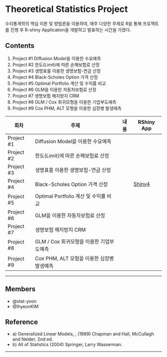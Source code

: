 # Theoretical Statistics Project 

수리통계학의 핵심 이론 및 방법론을 이용하여, 매주 다양한 주제로 R을 통해 프로젝트를 진행 후 R-shiny Application을 개발하고 발표하는 시간을 가졌다. 



## Contents




1. Project #1 Diffusion Model을 이용한 수요예측
2. Project #2 한도(Limit)에 따른 손해보험료 산정
3. Project #3 생명표를 이용한 생명보험-연금 산정
4. Project #4 Black-Scholes Option 가격 산정
5. Project #5 Optimal Portfolio 계산 및 수익률 비교 
6. Project #6 GLM을 이용한 자동차보험료 산정
7. Project #7 생명보험 해지방지 CRM
8. Project #8 GLM / Cox 회귀모형을 이용한 기업부도예측 
9. Project #9 Cox PHM, ALT 모형을 이용한 심장병 발생예측


 회차 | 주제 | 내용 | RShiny App |
| ------ | -- | -- |-----------|
| Project #1 | Diffusion Model을 이용한 수요예측 |  |  |
| Project #2 | 한도(Limit)에 따른 손해보험료 산정 |  |  |
| Project #3 | 생명표를 이용한 생명보험-연금 산정  |  |  |
| Project #4 | Black-Scholes Option 가격 산정 |  | [Shiny4]( https://2hyeon.shinyapps.io/asian_option_price/) |
| Project #5 | Optimal Portfolio 계산 및 수익률 비교  |  |  |
| Project #6 | GLM을 이용한 자동차보험료 산정 |  |  |
| Project #7 | 생명보험 해지방지 CRM |  |  |
| Project #8 | GLM / Cox 회귀모형을 이용한 기업부도예측 |  |  |
| Project #9 | Cox PHM, ALT 모형을 이용한 심장병 발생예측 |  |  |


*** 

## Members
* @stat-yoon
* @IhyeonKIM

## Reference

* a)  Generalized Linear Models, , (1989) Chapman and Hall, McCullagh and Nelder,  2nd ed.
* b)  All of Statistics (2004) Springer, Larry Wasserman.

***


